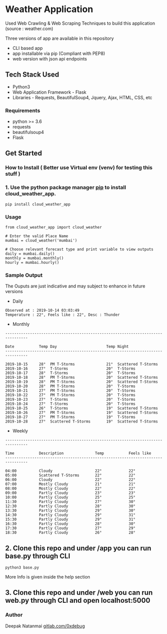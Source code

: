 # Weather Application

Used Web Crawling & Web Scraping Techniques to build this application (source : weather.com)

Three versions of app are available in this repository
- CLI based app
- app installable via pip (Compliant with PEP8)
- web version with json api endpoints

## Tech Stack Used
- Python3
- Web Application Framework - Flask
- Libraries - Requests, BeautifulSoup4, Jquery, Ajax, HTML, CSS, etc

### Requirements

- python >= 3.6
- requests
- beautifulsoup4
- Flask

## Get Started

### How to Install ( Better use Virtual env (venv) for testing this stuff )

### 1. Use the python package manager [pip](https://pip.pypa.io/en/stable/) to install cloud_weather_app.

```
pip install cloud_weather_app
```

### Usage

```
from cloud_weather_app import cloud_weather

# Enter the valid Place Name
mumbai = cloud_weather('mumbai')

# Choose relevant forecast type and print variable to view outputs
daily = mumbai.daily()
monthly = mumbai.monthly()
hourly = mumbai.hourly()

```

### Sample Output
The Ouputs are just indicative and may subject to enhance in future versions

- Daily
```
Observed at : 2019-10-14 03:03:49
Temperature : 22°, Feels like : 22°, Desc : Thunder
```

- Monthly
```
--------------------------------------------------------------------------------

Date           Temp Day                      Temp Night
--------------------------------------------------------------------------------

2019-10-15     28°  PM T-Storms              21°  Scattered T-Storms
2019-10-16     27°  T-Storms                 20°  T-Storms
2019-10-17     28°  T-Storms                 20°  T-Storms
2019-10-18     28°  PM T-Storms              20°  Scattered T-Storms
2019-10-19     28°  PM T-Storms              20°  Scattered T-Storms
2019-10-20     28°  PM T-Storms              20°  T-Storms
2019-10-21     27°  PM T-Storms              20°  T-Storms
2019-10-22     27°  PM T-Storms              20°  T-Storms
2019-10-23     27°  T-Storms                 20°  T-Storms
2019-10-24     27°  T-Storms                 20°  T-Storms
2019-10-25     26°  T-Storms                 19°  Scattered T-Storms
2019-10-26     27°  PM T-Storms              19°  Scattered T-Storms
2019-10-27     27°  PM T-Storms              19°  T-Storms
2019-10-28     27°  Scattered T-Storms       19°  Scattered T-Storms
```

- Weekly
```
--------------------------------------------------------------------------------

Time           Description              Temp           Feels like
--------------------------------------------------------------------------------

04:00          Cloudy                   22°            22°
05:00          Scattered T-Storms       22°            22°
06:00          Cloudy                   22°            22°
07:00          Mostly Cloudy            21°            21°
08:00          Mostly Cloudy            22°            22°
09:00          Partly Cloudy            23°            23°
10:00          Partly Cloudy            25°            25°
11:30          Partly Cloudy            27°            30°
12:30          Partly Cloudy            28°            30°
13:30          Partly Cloudy            29°            30°
14:30          Partly Cloudy            29°            31°
15:30          Partly Cloudy            29°            31°
16:30          Partly Cloudy            28°            30°
17:30          Partly Cloudy            27°            29°
18:30          Partly Cloudy            26°            28°
```


## 2. Clone this repo and under /app you can run base.py through CLI
```
python3 base.py
```
More Info is given inside the help section

## 3. Clone this repo and under /web you can run web.py through CLI and open localhost:5000




### Author
Deepak Natanmai [gitlab.com/0xdebug](https://gitlab.com/0xdebug)
